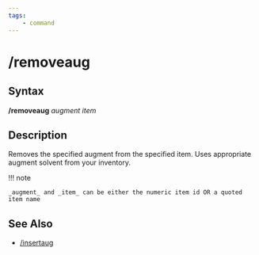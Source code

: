 ```yaml
---
tags:
    - command
---
```


# /removeaug

## Syntax

**/removeaug** _augment_ _item_

## Description

Removes the specified augment from the specified item. Uses appropriate augment solvent from your inventory.

!!! note

    _augment_ and _item_ can be either the numeric item id OR a quoted item name


## See Also

- [/insertaug](insertaug.md)